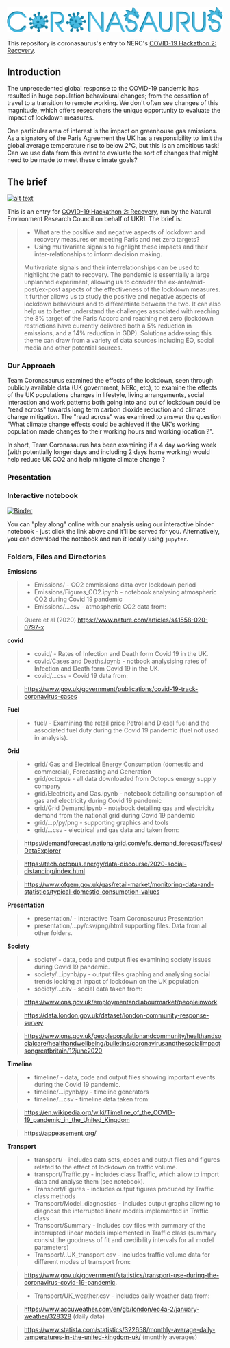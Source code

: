 ![RAWR](presentation/coronasaurus_logo.png)

This repository is coronasaurus's entry to NERC's [COVID-19 Hackathon 2: Recovery](https://digitalenvironment.org/home/covid-19-digital-sprint-hackathons/covid-19-hackathon-2-recovery/).

## Introduction
The unprecedented global response to the COVID-19 pandemic has resulted in huge population behavioural changes; from the cessation of travel to a transition to remote working. We don't often see changes of this magnitude, which offers researchers the unique opportunity to evaluate the impact of lockdown measures.

One particular area of interest is the impact on greenhouse gas emissions. As a signatory of the Paris Agreement the UK has a responsibility to limit the global average temperature rise to below 2&deg;C, but this is an ambitious task! Can we use data from this event to evaluate the sort of changes that might need to be made to meet these climate goals?

## The brief
[![alt text](https://i2.wp.com/digitalenvironment.org/wp-content/uploads/2020/05/covid-19_banner-800.png?w=800&ssl=1)](https://digitalenvironment.org/home/covid-19-digital-sprint-hackathons/)

This is an entry for [COVID-19 Hackathon 2: Recovery](https://digitalenvironment.org/home/covid-19-digital-sprint-hackathons/covid-19-hackathon-2-recovery/), run by the Natural Environment Research Council on behalf of UKRI. The brief is:

> - What are the positive and negative aspects of lockdown and recovery measures on meeting Paris and net zero targets?
> - Using multivariate signals to highlight these impacts and their inter-relationships to inform decision making.
>
> Multivariate signals and their interrelationships can be used to highlight the path to recovery. The pandemic is essentially a large unplanned experiment, allowing us to consider the ex-ante/mid-post/ex-post aspects of the effectiveness of the lockdown measures. It further allows us to study the positive and negative aspects of lockdown behaviours and to differentiate between the two. It can also help us to better understand the challenges associated with reaching the 8% target of the Paris Accord and reaching net zero (lockdown restrictions have currently delivered both a 5% reduction in emissions, and a 14% reduction in GDP). Solutions addressing this theme can draw from a variety of data sources including EO, social media and other potential sources.

### Our Approach

Team Coronasaurus examined the effects of the lockdown, seen through publicly available data (UK government, NERc, etc), to examine the effects of the UK populations changes in lifestyle, living arrangements, social interaction and work patterns both going into and out of lockdown could be "read across" towards long term carbon dioxide reduction and climate change mitigation. The "read across" was examined to answer the question "What climate change effects could be achieved if the UK's working population made changes to their working hours and working location ?". 

In short, Team Coronasaurus has been examining if a 4 day working week (with potentially longer days and including 2 days home working) would help reduce UK CO2 and help mitigate climate change ?   

### Presentation

### Interactive notebook
[![Binder](https://mybinder.org/badge_logo.svg)](https://mybinder.org/v2/gh/aricooperdavis/coronasaurus_NERCHackathonTwo_Multivariate/master?urlpath=%2Ftree%2Fcoronasaurus.ipynb)

You can "play along" online with our analysis using our interactive binder notebook - just click the link above and it'll be served for you. Alternatively, you can download the notebook and run it locally using `jupyter`.

### Folders, Files and Directories

<b>Emissions</b>
> - Emissions/ - CO2 emmissions data over lockdown period
> - Emissions/Figures_CO2.ipynb  - notebook analysing atmospheric CO2 during Covid 19 pandemic
> - Emissions/...csv - atmospheric CO2 data from:

>Quere et al (2020) https://www.nature.com/articles/s41558-020-0797-x



<b>covid</b>
> - covid/ - Rates of Infection and Death form Covid 19 in the UK.
> - covid/Cases and Deaths.ipynb - notbook analysising rates of Infection and Death form Covid 19 in the UK.
> - covid/...csv - Covid 19 data from:

>https://www.gov.uk/government/publications/covid-19-track-coronavirus-cases


<b>Fuel</b> 
> - fuel/ - Examining the retail price Petrol and Diesel fuel and the associated fuel duty during the Covid 19 pandemic (fuel not used in analysis).



<b>Grid</b>
> - grid/ Gas and Electrical Energy Consumption (domestic and commercial), Forecasting and Generation
> - grid/octopus - all data downloaded from Octopus energy supply company
> - grid/Electricity and Gas.ipynb - notebook detailing consumption of gas and electricity during Covid 19 pandemic
> - grid/Grid Demand.ipynb - notebook detailing gas and electricity demand from the national grid during Covid 19 pandemic 
> - grid/...p/py/png - supporting graphics and tools
> - grid/...csv - electrical and gas data and taken from:

>https://demandforecast.nationalgrid.com/efs_demand_forecast/faces/DataExplorer

>https://tech.octopus.energy/data-discourse/2020-social-distancing/index.html

>https://www.ofgem.gov.uk/gas/retail-market/monitoring-data-and-statistics/typical-domestic-consumption-values



<b>Presentation</b> 	
> - presentation/ - Interactive Team Coronasaurus Presentation
> - presentation/...py/csv/png/html supporting files. Data from all other folders.



<b>Society</b>
> - society/ - data, code and output files examining society issues during Covid 19 pandemic.
> - society/...ipynb/py - output files graphing and analysing social trends looking at inpact of lockdown on the UK population
> - society/...csv - social data taken from:

>https://www.ons.gov.uk/employmentandlabourmarket/peopleinwork 

>https://data.london.gov.uk/dataset/london-community-response-survey 

>https://www.ons.gov.uk/peoplepopulationandcommunity/healthandsocialcare/healthandwellbeing/bulletins/coronavirusandthesocialimpactsongreatbritain/12june2020



<b>Timeline</b>
> - timeline/ - data, code and output files showing important events during the Covid 19 pandemic.
> - timeline/...ipynb/py - timeline generators
> - timeline/...csv - timeline data taken from:

>https://en.wikipedia.org/wiki/Timeline_of_the_COVID-19_pandemic_in_the_United_Kingdom

>https://appeasement.org/



<b>Transport</b>
> - transport/ - includes data sets, codes and output files and figures related to the effect of lockdown on traffic volume.
> - transport/Traffic.py - includes class Traffic, which allow to import data and analyse them (see notebook).
> - Transport/Figures - includes output figures produced by Traffic class methods
> - Transport/Model_diagnostics - includes output graphs allowing to diagnose the interrupted linear models implemented in Traffic class
> - Transport/Summary - includes csv files with summary of the interrupted linear models implemented in Traffic class (summary consist the goodness of fit and credibility intervals for all model parameters)
> - Transport/..UK_transport.csv - includes traffic volume data for different modes of transport from: 

>https://www.gov.uk/government/statistics/transport-use-during-the-coronavirus-covid-19-pandemic.

> - Transport/UK_weather.csv - includes daily weather data from:

>https://www.accuweather.com/en/gb/london/ec4a-2/january-weather/328328 (daily data)

>https://www.statista.com/statistics/322658/monthly-average-daily-temperatures-in-the-united-kingdom-uk/ (monthly averages)
